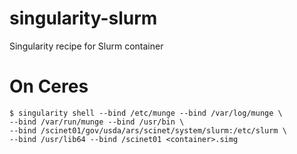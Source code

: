 # singularity-slurm
Singularity recipe for Slurm container 

# On Ceres
```
$ singularity shell --bind /etc/munge --bind /var/log/munge \
--bind /var/run/munge --bind /usr/bin \
--bind /scinet01/gov/usda/ars/scinet/system/slurm:/etc/slurm \
--bind /usr/lib64 --bind /scinet01 <container>.simg
```
